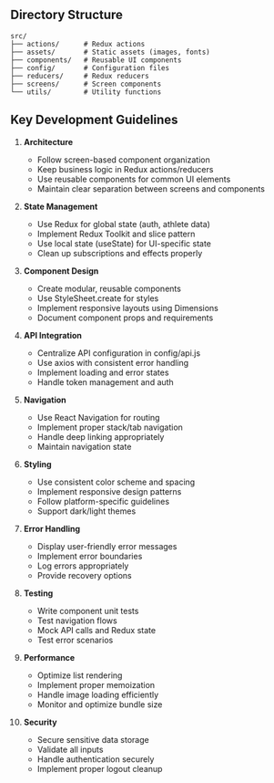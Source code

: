 ## Directory Structure
```
src/
├── actions/      # Redux actions
├── assets/       # Static assets (images, fonts)
├── components/   # Reusable UI components
├── config/       # Configuration files
├── reducers/     # Redux reducers
├── screens/      # Screen components
└── utils/        # Utility functions
```

## Key Development Guidelines

1. **Architecture**
   - Follow screen-based component organization
   - Keep business logic in Redux actions/reducers
   - Use reusable components for common UI elements
   - Maintain clear separation between screens and components

2. **State Management**
   - Use Redux for global state (auth, athlete data)
   - Implement Redux Toolkit and slice pattern
   - Use local state (useState) for UI-specific state
   - Clean up subscriptions and effects properly

3. **Component Design**
   - Create modular, reusable components
   - Use StyleSheet.create for styles
   - Implement responsive layouts using Dimensions
   - Document component props and requirements

4. **API Integration**
   - Centralize API configuration in config/api.js
   - Use axios with consistent error handling
   - Implement loading and error states
   - Handle token management and auth

5. **Navigation**
   - Use React Navigation for routing
   - Implement proper stack/tab navigation
   - Handle deep linking appropriately
   - Maintain navigation state

6. **Styling**
   - Use consistent color scheme and spacing
   - Implement responsive design patterns
   - Follow platform-specific guidelines
   - Support dark/light themes

7. **Error Handling**
   - Display user-friendly error messages
   - Implement error boundaries
   - Log errors appropriately
   - Provide recovery options

8. **Testing**
   - Write component unit tests
   - Test navigation flows
   - Mock API calls and Redux state
   - Test error scenarios

9. **Performance**
   - Optimize list rendering
   - Implement proper memoization
   - Handle image loading efficiently
   - Monitor and optimize bundle size

10. **Security**
    - Secure sensitive data storage
    - Validate all inputs
    - Handle authentication securely
    - Implement proper logout cleanup 